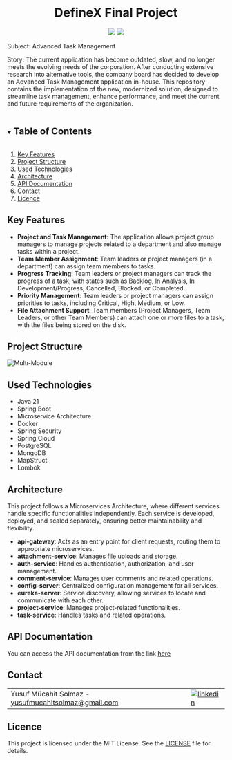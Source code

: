 <h1 align="center">
DefineX Final Project</h1>

<p align="center">
  <img src="https://img.shields.io/badge/-Java-DD052B?style=flat&logo=java&logoColor=white">
  <img src="https://img.shields.io/badge/Spring_Boot-6DB33F?style=flat&logo=springboot&logoColor=white">
  
</p>

Subject: Advanced Task Management  

Story: The current application has become outdated, slow, and no longer meets the evolving needs of the corporation. After conducting extensive research into alternative tools, the company board has decided to develop an Advanced Task Management application in-house. This repository contains the implementation of the new, modernized solution, designed to streamline task management, enhance performance, and meet the current and future requirements of the organization.

<details open="open">
  <summary><h2 style="display: inline-block">Table of Contents</h2></summary>
  <ol>
    <li>
      <a href="#key-features">Key Features</a>
    </li>
    <li><a href="#project-structure">Project Structure</a></li>
    <li><a href="#used-technologies">Used Technologies</a></li>
    <li><a href="#architecture">Architecture</a></li>
    <li><a href="#api-documentation">API Documentation</a></li>
    <li><a href="#contact">Contact</a></li>
    <li><a href="#licence">Licence</a></li>
  </ol>
</details>

## Key Features  
- **Project and Task Management**: The application allows project group managers to manage projects related to a department and also manage tasks within a project.  
- **Team Member Assignment**: Team leaders or project managers (in a department) can assign team members to tasks.  
- **Progress Tracking**: Team leaders or project managers can track the progress of a task, with states such as Backlog, In Analysis, In Development/Progress, Cancelled, Blocked, or Completed.  
- **Priority Management**: Team leaders or project managers can assign priorities to tasks, including Critical, High, Medium, or Low.  
- **File Attachment Support**: Team members (Project Managers, Team Leaders, or other Team Members) can attach one or more files to a task, with the files being stored on the disk.


## Project Structure
![Multı-Module](https://github.com/user-attachments/assets/7424a07a-ca59-450b-aeb7-ac5e0cce9b2c)

## Used Technologies
* Java 21
* Spring Boot
* Microservice Architecture
* Docker
* Spring Security
* Spring Cloud
* PostgreSQL
* MongoDB
* MapStruct
* Lombok

## Architecture
This project follows a Microservices Architecture, where different services handle specific functionalities independently. Each service is developed, deployed, and scaled separately, ensuring better maintainability and flexibility.

- **api-gateway**: Acts as an entry point for client requests, routing them to appropriate microservices.  
- **attachment-service**: Manages file uploads and storage.  
- **auth-service**: Handles authentication, authorization, and user management.  
- **comment-service**: Manages user comments and related operations.  
- **config-server**: Centralized configuration management for all services.  
- **eureka-server**: Service discovery, allowing services to locate and communicate with each other.  
- **project-service**: Manages project-related functionalities.  
- **task-service**: Handles tasks and related operations.  

## API Documentation
You can access the API documentation from the link [here](https://drive.google.com/file/d/1B0eDaCQA7BzJtjLg2mNvj1gK-nF5rbNy/view?usp=drive_link)

## Contact

<table style="border-collapse: collapse; width: 100%;">
  <tr>
    <td style="padding-right: 10px;">Yusuf Mücahit Solmaz - <a href="mailto:yusufmucahitsolmaz@gmail.com">yusufmucahitsolmaz@gmail.com</a></td>
    <td>
      <a href="https://www.linkedin.com/in/yusuf-mucahit-solmaz/" target="_blank">
        <img src="https://img.shields.io/badge/linkedin-%231E77B5.svg?&style=for-the-badge&logo=linkedin&logoColor=white" alt="linkedin" style="vertical-align: middle;" />
      </a>
    </td>
  </tr>
</table>

## Licence
This project is licensed under the MIT License. See the [LICENSE](LICENSE) file for details.
